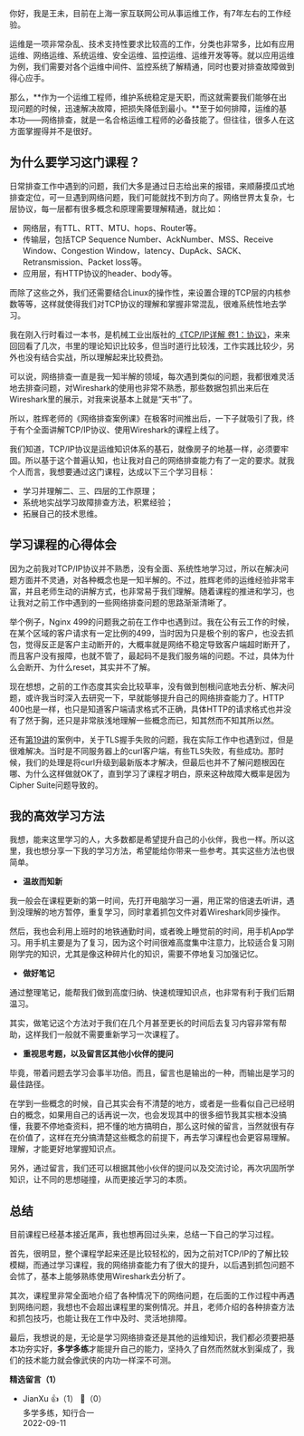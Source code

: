 你好，我是王未，目前在上海一家互联网公司从事运维工作，有7年左右的工作经验。

运维是一项非常杂乱、技术支持性要求比较高的工作，分类也非常多，比如有应用运维、网络运维、系统运维、安全运维、监控运维、运维开发等等。就以应用运维为例，我们需要对各个运维中间件、监控系统了解精通，同时也要对排查故障做到得心应手。

那么，**作为一个运维工程师，维护系统稳定是天职，而这就需要我们能够在出现问题的时候，迅速解决故障，把损失降低到最小。**至于如何排障，运维的基本功——网络排查，就是一名合格运维工程师的必备技能了。但往往，很多人在这方面掌握得并不是很好。

## 为什么要学习这门课程？

日常排查工作中遇到的问题，我们大多是通过日志给出来的报错，来顺藤摸瓜式地排查定位，可一旦遇到网络问题，我们可能就找不到方向了。网络世界太复杂，七层协议，每一层都有很多概念和原理需要理解精通，就比如：

- 网络层，有TTL、RTT、MTU、hops、Router等。
- 传输层，包括TCP Sequence Number、AckNumber、MSS、Receive Window、Congestion Window，latency、DupAck、SACK、Retransmission、Packet loss等。
- 应用层，有HTTP协议的header、body等。

而除了这些之外，我们还需要结合Linux的操作性，来设置合理的TCP层的内核参数等等，这样就使得我们对TCP协议的理解和掌握非常混乱，很难系统性地去学习。

我在刚入行时看过一本书，是机械工业出版社的[《TCP/IP详解 卷1：协议》](https://book.douban.com/subject/1088054/)，来来回回看了几次，书里的理论知识比较多，但当时道行比较浅，工作实践比较少，另外也没有结合实战，所以理解起来比较费劲。

可以说，网络排查一直是我一知半解的领域，每次遇到类似的问题，我都很难灵活地去排查问题，对Wireshark的使用也非常不熟悉，那些数据包抓出来后在Wireshark里的展示，对我来说基本上就是“天书”了。

所以，胜辉老师的《网络排查案例课》在极客时间推出后，一下子就吸引了我，终于有个全面讲解TCP/IP协议、使用Wireshark的课程上线了。

我们知道，TCP/IP协议是运维知识体系的基石，就像房子的地基一样，必须要牢固。所以基于这个普遍认知，也让我对自己的网络排查能力有了一定的要求。就我个人而言，我想要通过这门课程，达成以下三个学习目标：

- 学习并理解二、三、四层的工作原理；
- 系统地实战学习故障排查方法，积累经验；
- 拓展自己的技术思维。

## 学习课程的心得体会

因为之前我对TCP/IP协议并不熟悉，没有全面、系统性地学习过，所以在解决问题方面并不灵通，对各种概念也是一知半解的。不过，胜辉老师的运维经验非常丰富，并且老师生动的讲解方式，也非常易于我们理解。随着课程的推进和学习，也让我对之前工作中遇到的一些网络排查问题的思路渐渐清晰了。

举个例子，Nginx 499的问题我之前在工作中也遇到过。我在公有云工作的时候，在某个区域的客户请求有一定比例的499，当时因为只是极个别的客户，也没去抓包，觉得反正是客户主动断开的，大概率就是网络不稳定导致客户端超时断开了，而且客户没有报障，也就不管了，最起码不是我们服务端的问题。不过，具体为什么会断开、为什么reset，其实并不了解。

现在想想，之前的工作态度其实会比较草率，没有做到刨根问底地去分析、解决问题，或许我当时深入去研究一下，早就能够提升自己的网络排查能力了。HTTP 400也是一样，也只是知道客户端请求格式不正确，具体HTTP的请求格式也并没有了然于胸，还只是非常肤浅地理解一些概念而已，知其然而不知其所以然。

还有[第19讲](https://time.geekbang.org/column/article/491674)的案例中，关于TLS握手失败的问题，我在实际工作中也遇到过，但是很难解决。当时是不同服务器上的curl客户端，有些TLS失败，有些成功。那时候，我们的处理是将curl升级到最新版本才解决，但最后也并不了解问题根因在哪、为什么这样做就OK了，直到学习了课程才明白，原来这种故障大概率是因为Cipher Suite问题导致的。

## 我的高效学习方法

我想，能来这里学习的人，大多数都是希望提升自己的小伙伴，我也一样。所以这里，我也想分享一下我的学习方法，希望能给你带来一些参考。其实这些方法也很简单。

- **温故而知新**

我一般会在课程更新的第一时间，先打开电脑学习一遍，用正常的倍速去听讲，遇到没理解的地方暂停，重复学习，同时拿着抓包文件对着Wireshark同步操作。

然后，我也会利用上班时的地铁通勤时间，或者晚上睡觉前的时间，用手机App学习。用手机主要是为了复习，因为这个时间很难高度集中注意力，比较适合复习刚刚学完的知识，尤其是像这种碎片化的知识，需要不停地复习加强记忆。

- **做好笔记**

通过整理笔记，能帮我们做到高度归纳、快速梳理知识点，也非常有利于我们后期温习。

其实，做笔记这个方法对于我们在几个月甚至更长的时间后去复习内容非常有帮助，这样我们一般就不需要重新学习一次课程了。

- **重视思考题，以及留言区其他小伙伴的提问**

毕竟，带着问题去学习会事半功倍。而且，留言也是输出的一种，而输出是学习的最佳路径。

在学到一些概念的时候，自己其实会有不清楚的地方，或者是一些看似自己已经明白的概念，如果用自己的话再说一次，也会发现其中的很多细节我其实根本没搞懂，我要不停地查资料，把不懂的地方搞明白，那么这时候的留言，当然就很有存在价值了，这样在充分搞清楚这些概念的前提下，再去学习课程也会更容易理解。理解，才能更好地掌握知识点。

另外，通过留言，我们还可以根据其他小伙伴的提问以及交流讨论，再次巩固所学知识，让不同的思想碰撞，从而更接近学习的本质。

## 总结

目前课程已经基本接近尾声，我也想再回过头来，总结一下自己的学习过程。

首先，很明显，整个课程学起来还是比较轻松的，因为之前对TCP/IP的了解比较模糊，而通过学习课程，我的网络排查能力有了很大的提升，以后遇到抓包问题不会怵了，基本上能够熟练使用Wireshark去分析了。

其次，课程里非常全面地介绍了各种情况下的网络问题，在后面的工作过程中再遇到网络问题，我想也不会超出课程里的案例情况。并且，老师介绍的各种排查方法和抓包技巧，也能让我在工作中及时、灵活地排障。

最后，我想说的是，无论是学习网络排查还是其他的运维知识，我们都必须要把基本功夯实好，**多学多练**才能提升自己的能力，坚持久了自然而然就水到渠成了，我们的技术能力就会像武侠的内功一样深不可测。
<div><strong>精选留言（1）</strong></div><ul>
<li><span>JianXu</span> 👍（1） 💬（0）<div>多学多练，知行合一</div>2022-09-11</li><br/>
</ul>